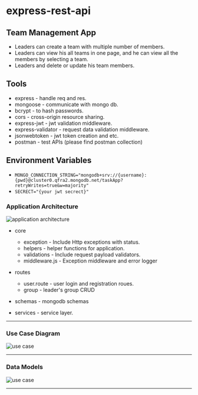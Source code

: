 # express-rest-api

## Team Management App

- Leaders can create a team with multiple number of members.
- Leaders can view his all teams in one page, and he can view all the members by selecting a team.
- Leaders and delete or update his team members.


## Tools

* express - handle req and res.
* mongoose - communicate with mongo db.
* bcrypt - to hash passwords.
* cors - cross-origin resource sharing.
* express-jwt - jwt validation middleware.
* express-validator - request data validation middleware.
* jsonwebtoken - jwt token creation and etc.
* postman - test APIs (please find postman collection)

## Environment Variables

* ` MONGO_CONNECTION_STRING="mongodb+srv://{username}:{pwd}@cluster0.qfra2.mongodb.net/taskApp?retryWrites=true&w=majority" `  
* ` SECRECT="{your jwt secrect}" `


### Application Architecture

![application architecture](https://euuxswablrvfihzxbfml.supabase.in/storage/v1/object/public/github/express-rest-api/application-architecture.png)


* core
    * exception - Include Http exceptions with status.
    * helpers - helper functions for application.
    * validations - Include request payload validators.
    * middleware.js - Exception middleware and error logger
  
* routes
    * user.route - user login and registration roues.
    * group - leader's group CRUD
  
* schemas - mongodb schemas

* services - service layer.

---

### Use Case Diagram

![use case](https://euuxswablrvfihzxbfml.supabase.in/storage/v1/object/public/github/express-rest-api/use-case.png)

---

### Data Models

![use case](https://euuxswablrvfihzxbfml.supabase.in/storage/v1/object/public/github/express-rest-api/data-model.png)

---
